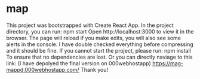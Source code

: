 # map
 
 This project was bootstrapped with Create React App. In the project directory, you can run:
 npm start
 Open http://localhost:3000 to view it in the browser.
 The page will reload if you make edits, you will also see some alerts in the console.
 I have double checked everything before compressing and it should be fine.
 If you cannot start the project, please run:
 npm install
 To ensure that no dependencies are lost. 
 Or you can directly naviage to this link: (I have depolyed the final version on 000webhostapp)
 https://mag-mappd.000webhostapp.com/ 
 Thank you!